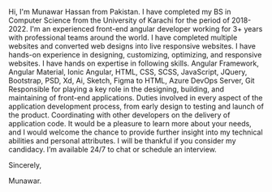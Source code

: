 Hi, I'm Munawar Hassan from Pakistan. I have completed my BS in Computer Science from the University of Karachi for the period of 2018-2022. I'm an experienced front-end angular developer working for 3+ years with professional teams around the world. I have completed multiple websites and converted web designs into live responsive websites. I have hands-on experience in designing, customizing, optimizing, and responsive websites. I have hands on expertise in following skills. Angular Framework, Angular Material, Ionic Angular, HTML, CSS, SCSS, JavaScript, JQuery, Bootstrap, PSD, Xd, Ai, Sketch, Figma to HTML, Azure DevOps Server, Git
Responsible for playing a key role in the designing, building,
and maintaining of front-end applications. Duties involved in every aspect of the application development process, from early design to testing and launch of the product. Coordinating with other developers on the delivery of application code.
It would be a pleasure to learn more about your needs, and I would welcome the chance to provide further insight into my technical abilities and personal attributes. I will be thankful if you consider my candidacy. I’m available 24/7 to chat or schedule an interview.

Sincerely,

Munawar.
